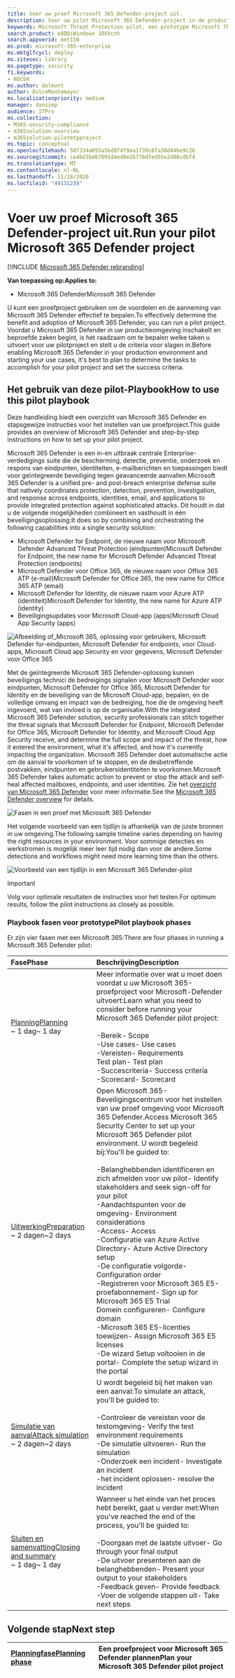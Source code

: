 ```yaml
---
title: Voer uw proef Microsoft 365 Defender-project uit.
description: Voer uw pilot Microsoft 365 Defender-project in de productie om de voordelen en aanneming van Microsoft 365 te effectief te bepalen.
keywords: Microsoft Threat Protection pilot, een prototype Microsoft Threat Protection-project, Microsoft Threat Protection evalueren in productie, Microsoft Threat Protection pilotproject, Cyber beveiliging, geavanceerde permanente bedreiging, beveiliging van uw organisatie, apparaten, apparaat, identiteit, gebruikers, gegevens, toepassingen, incidenten, geautomatiseerd onderzoek en herstel, geavanceerde jacht
search.product: eADQiWindows 10XVcnh
search.appverid: met150
ms.prod: microsoft-365-enterprise
ms.mktglfcycl: deploy
ms.sitesec: library
ms.pagetype: security
f1.keywords:
- NOCSH
ms.author: dolmont
author: DulceMontemayor
ms.localizationpriority: medium
manager: dansimp
audience: ITPro
ms.collection:
- M365-security-compliance
- m365solution-overview
- m365solution-pilotmtpproject
ms.topic: conceptual
ms.openlocfilehash: 50f334a055a5bd974f9ea1f39c8fa38d44be9c26
ms.sourcegitcommit: ce46d1bd67091d4ed0e2b776dfed55e2d88cdbf4
ms.translationtype: MT
ms.contentlocale: nl-NL
ms.lasthandoff: 11/18/2020
ms.locfileid: "49131239"
---
```

# <a name="run-your-pilot-microsoft-365-defender-project"></a><span data-ttu-id="9bddc-104">Voer uw proef Microsoft 365 Defender-project uit.</span><span class="sxs-lookup"><span data-stu-id="9bddc-104">Run your pilot Microsoft 365 Defender project</span></span> 

[!INCLUDE [Microsoft 365 Defender rebranding](../includes/microsoft-defender.md)]


<span data-ttu-id="9bddc-105">**Van toepassing op:**</span><span class="sxs-lookup"><span data-stu-id="9bddc-105">**Applies to:**</span></span>
- <span data-ttu-id="9bddc-106">Microsoft 365 Defender</span><span class="sxs-lookup"><span data-stu-id="9bddc-106">Microsoft 365 Defender</span></span>

<span data-ttu-id="9bddc-107">U kunt een proefproject gebruiken om de voordelen en de aanneming van Microsoft 365 Defender effectief te bepalen.</span><span class="sxs-lookup"><span data-stu-id="9bddc-107">To effectively determine the benefit and adoption of Microsoft 365 Defender, you can run a pilot project.</span></span> <span data-ttu-id="9bddc-108">Voordat u Microsoft 365 Defender in uw productieomgeving inschakelt en beproefde zaken begint, is het raadzaam om te bepalen welke taken u uitvoert voor uw pilotproject en stelt u de criteria voor slagen in.</span><span class="sxs-lookup"><span data-stu-id="9bddc-108">Before enabling Microsoft 365 Defender in your production environment and starting your use cases, it's best to plan to determine the tasks to accomplish for your pilot project and set the success criteria.</span></span> 


## <a name="how-to-use-this-pilot-playbook"></a><span data-ttu-id="9bddc-109">Het gebruik van deze pilot-Playbook</span><span class="sxs-lookup"><span data-stu-id="9bddc-109">How to use this pilot playbook</span></span>

<span data-ttu-id="9bddc-110">Deze handleiding biedt een overzicht van Microsoft 365 Defender en stapsgewijze instructies voor het instellen van uw proefproject.</span><span class="sxs-lookup"><span data-stu-id="9bddc-110">This guide provides an overview of Microsoft 365 Defender and step-by-step instructions on how to set up your pilot project.</span></span> 

<span data-ttu-id="9bddc-111">Microsoft 365 Defender is een in-en uitbraak centrale Enterprise-verdedigings suite die de bescherming, detectie, preventie, onderzoek en respons van eindpunten, identiteiten, e-mailberichten en toepassingen biedt voor geïntegreerde beveiliging tegen geavanceerde aanvallen.</span><span class="sxs-lookup"><span data-stu-id="9bddc-111">Microsoft 365 Defender is a unified pre- and post-breach enterprise defense suite that natively coordinates protection, detection, prevention, investigation, and response across endpoints, identities, email, and applications to provide integrated protection against sophisticated attacks.</span></span> <span data-ttu-id="9bddc-112">Dit houdt in dat u de volgende mogelijkheden combineert en vasthoudt in één beveiligingsoplossing:</span><span class="sxs-lookup"><span data-stu-id="9bddc-112">It does so by combining and orchestrating the following capabilities into a single security solution:</span></span>
  - <span data-ttu-id="9bddc-113">Microsoft Defender for Endpoint, de nieuwe naam voor Microsoft Defender Advanced Threat Protection (eindpunten)</span><span class="sxs-lookup"><span data-stu-id="9bddc-113">Microsoft Defender for Endpoint, the new name for Microsoft Defender Advanced Threat Protection (endpoints)</span></span>
  - <span data-ttu-id="9bddc-114">Microsoft Defender voor Office 365, de nieuwe naam voor Office 365 ATP (e-mail)</span><span class="sxs-lookup"><span data-stu-id="9bddc-114">Microsoft Defender for Office 365, the new name for Office 365 ATP (email)</span></span> 
  - <span data-ttu-id="9bddc-115">Microsoft Defender for Identity, de nieuwe naam voor Azure ATP (identiteit)</span><span class="sxs-lookup"><span data-stu-id="9bddc-115">Microsoft Defender for Identity, the new name for Azure ATP (identity)</span></span> 
  - <span data-ttu-id="9bddc-116">Beveiligingsupdates voor Microsoft Cloud-app (apps)</span><span class="sxs-lookup"><span data-stu-id="9bddc-116">Microsoft Cloud App Security (apps)</span></span>

![Afbeelding of_Microsoft 365, oplossing voor gebruikers, Microsoft Defender for-eindpunten, Microsoft Defender for endpoints, voor Cloud-apps, Microsoft Cloud app Security en voor gegevens, Microsoft Defender voor Office 365](../../media/mtp/m365pillars.png)

<span data-ttu-id="9bddc-118">Met de geïntegreerde Microsoft 365 Defender-oplossing kunnen beveiligings technici de bedreigings signalen voor Microsoft Defender voor eindpunten, Microsoft Defender for Office 365, Microsoft Defender for Identity en de beveiliging van de Microsoft Cloud-app, bepalen, en de volledige omvang en impact van de bedreiging, hoe die de omgeving heeft ingevoerd, wat van invloed is op de organisatie.</span><span class="sxs-lookup"><span data-stu-id="9bddc-118">With the integrated Microsoft 365 Defender solution, security professionals can stitch together the threat signals that Microsoft Defender for Endpoint, Microsoft Defender for Office 365, Microsoft Defender for Identity, and Microsoft Cloud App Security receive, and determine the full scope and impact of the threat, how it entered the environment, what it's affected, and how it's currently impacting the organization.</span></span> <span data-ttu-id="9bddc-119">Microsoft 365 Defender doet automatische actie om de aanval te voorkomen of te stoppen, en de desbetreffende postvakken, eindpunten en gebruikersidentiteiten te voorkomen.</span><span class="sxs-lookup"><span data-stu-id="9bddc-119">Microsoft 365 Defender takes automatic action to prevent or stop the attack and self-heal affected mailboxes, endpoints, and user identities.</span></span> <span data-ttu-id="9bddc-120">Zie het [overzicht van Microsoft 365 Defender](https://docs.microsoft.com/microsoft-365/security/mtp/microsoft-threat-protection) voor meer informatie.</span><span class="sxs-lookup"><span data-stu-id="9bddc-120">See the [Microsoft 365 Defender overview](https://docs.microsoft.com/microsoft-365/security/mtp/microsoft-threat-protection) for details.</span></span>

![Fasen in een proef met Microsoft 365 Defender](../../media/pilotphases.png)

<span data-ttu-id="9bddc-122">Het volgende voorbeeld van een tijdlijn is afhankelijk van de juiste bronnen in uw omgeving.</span><span class="sxs-lookup"><span data-stu-id="9bddc-122">The following sample timeline varies depending on having the right resources in your environment.</span></span> <span data-ttu-id="9bddc-123">Voor sommige detecties en werkstromen is mogelijk meer leer tijd nodig dan voor de andere.</span><span class="sxs-lookup"><span data-stu-id="9bddc-123">Some detections and workflows might need more learning time than the others.</span></span>

![Voorbeeld van een tijdlijn in een Microsoft 365 Defender-pilot](../../media/phase-diagrams/pilot-phases.png)

>[!IMPORTANT]
><span data-ttu-id="9bddc-125">Volg voor optimale resultaten de instructies voor het testen.</span><span class="sxs-lookup"><span data-stu-id="9bddc-125">For optimum results, follow the pilot instructions as closely as possible.</span></span>


### <a name="pilot-playbook-phases"></a><span data-ttu-id="9bddc-126">Playbook fasen voor prototype</span><span class="sxs-lookup"><span data-stu-id="9bddc-126">Pilot playbook phases</span></span> 

<span data-ttu-id="9bddc-127">Er zijn vier fasen met een Microsoft 365:</span><span class="sxs-lookup"><span data-stu-id="9bddc-127">There are four phases in running a Microsoft 365 Defender pilot:</span></span>

|<span data-ttu-id="9bddc-128">Fase</span><span class="sxs-lookup"><span data-stu-id="9bddc-128">Phase</span></span> | <span data-ttu-id="9bddc-129">Beschrijving</span><span class="sxs-lookup"><span data-stu-id="9bddc-129">Description</span></span> | 
|:-------|:-----|
| [<span data-ttu-id="9bddc-130">Planning</span><span class="sxs-lookup"><span data-stu-id="9bddc-130">Planning</span></span>](mtp-pilot-plan.md)<br> <span data-ttu-id="9bddc-131">~ 1 dag</span><span class="sxs-lookup"><span data-stu-id="9bddc-131">~ 1 day</span></span>| <span data-ttu-id="9bddc-132">Meer informatie over wat u moet doen voordat u uw Microsoft 365-proefproject voor Microsoft-Defender uitvoert:</span><span class="sxs-lookup"><span data-stu-id="9bddc-132">Learn what you need to consider before running your Microsoft 365 Defender pilot project:</span></span> <br><br><span data-ttu-id="9bddc-133">-Bereik</span><span class="sxs-lookup"><span data-stu-id="9bddc-133">- Scope</span></span> <br> <span data-ttu-id="9bddc-134">-Use cases</span><span class="sxs-lookup"><span data-stu-id="9bddc-134">- Use cases</span></span> <br><span data-ttu-id="9bddc-135">-Vereisten</span><span class="sxs-lookup"><span data-stu-id="9bddc-135">- Requirements</span></span> <br><span data-ttu-id="9bddc-136">Test plan</span><span class="sxs-lookup"><span data-stu-id="9bddc-136">- Test plan</span></span> <br> <span data-ttu-id="9bddc-137">-Succescriteria</span><span class="sxs-lookup"><span data-stu-id="9bddc-137">- Success criteria</span></span> <br> <span data-ttu-id="9bddc-138">-Scorecard</span><span class="sxs-lookup"><span data-stu-id="9bddc-138">- Scorecard</span></span> 
| [<span data-ttu-id="9bddc-139">Uitwerking</span><span class="sxs-lookup"><span data-stu-id="9bddc-139">Preparation</span></span>](mtp-evaluation.md) <br><span data-ttu-id="9bddc-140">~ 2 dagen</span><span class="sxs-lookup"><span data-stu-id="9bddc-140">~2 days</span></span>|  <span data-ttu-id="9bddc-141">Open Microsoft 365-Beveiligingscentrum voor het instellen van uw proef omgeving voor Microsoft 365 Defender.</span><span class="sxs-lookup"><span data-stu-id="9bddc-141">Access Microsoft 365 Security Center to set up your Microsoft 365 Defender pilot  environment.</span></span> <span data-ttu-id="9bddc-142">U wordt begeleid bij:</span><span class="sxs-lookup"><span data-stu-id="9bddc-142">You'll be guided to:</span></span><br><br><span data-ttu-id="9bddc-143">-Belanghebbenden identificeren en zich afmelden voor uw pilot</span><span class="sxs-lookup"><span data-stu-id="9bddc-143">- Identify stakeholders and seek sign-off for your pilot</span></span> <br> <span data-ttu-id="9bddc-144">-Aandachtspunten voor de omgeving</span><span class="sxs-lookup"><span data-stu-id="9bddc-144">- Environment considerations</span></span> <br><span data-ttu-id="9bddc-145">-Access</span><span class="sxs-lookup"><span data-stu-id="9bddc-145">- Access</span></span> <br><span data-ttu-id="9bddc-146">-Configuratie van Azure Active Directory</span><span class="sxs-lookup"><span data-stu-id="9bddc-146">- Azure Active Directory setup</span></span> <br> <span data-ttu-id="9bddc-147">-De configuratie volgorde</span><span class="sxs-lookup"><span data-stu-id="9bddc-147">- Configuration order</span></span> <br> <span data-ttu-id="9bddc-148">-Registreren voor Microsoft 365 E5-proefabonnement</span><span class="sxs-lookup"><span data-stu-id="9bddc-148">- Sign up for Microsoft 365 E5 Trial</span></span> <br> <span data-ttu-id="9bddc-149">Domein configureren</span><span class="sxs-lookup"><span data-stu-id="9bddc-149">- Configure domain</span></span> <br><span data-ttu-id="9bddc-150">-Microsoft 365 E5-licenties toewijzen</span><span class="sxs-lookup"><span data-stu-id="9bddc-150">- Assign Microsoft 365 E5 licenses</span></span> <br> <span data-ttu-id="9bddc-151">-De wizard Setup voltooien in de portal</span><span class="sxs-lookup"><span data-stu-id="9bddc-151">- Complete the setup wizard in the portal</span></span>|
| [<span data-ttu-id="9bddc-152">Simulatie van aanval</span><span class="sxs-lookup"><span data-stu-id="9bddc-152">Attack simulation</span></span>](mtp-pilot-simulate.md) <br><span data-ttu-id="9bddc-153">~ 2 dagen</span><span class="sxs-lookup"><span data-stu-id="9bddc-153">~2 days</span></span>| <span data-ttu-id="9bddc-154">U wordt begeleid bij het maken van een aanval:</span><span class="sxs-lookup"><span data-stu-id="9bddc-154">To simulate an attack, you'll be guided to:</span></span><br><br><span data-ttu-id="9bddc-155">-Controleer de vereisten voor de testomgeving</span><span class="sxs-lookup"><span data-stu-id="9bddc-155">- Verify the test environment requirements</span></span> <br><span data-ttu-id="9bddc-156">-De simulatie uitvoeren</span><span class="sxs-lookup"><span data-stu-id="9bddc-156">-  Run the simulation</span></span> <br><span data-ttu-id="9bddc-157">-Onderzoek een incident</span><span class="sxs-lookup"><span data-stu-id="9bddc-157">- Investigate an incident</span></span> <br><span data-ttu-id="9bddc-158">-het incident oplossen</span><span class="sxs-lookup"><span data-stu-id="9bddc-158">- resolve the incident</span></span> 
| [<span data-ttu-id="9bddc-159">Sluiten en samenvatting</span><span class="sxs-lookup"><span data-stu-id="9bddc-159">Closing and summary</span></span>](mtp-pilot-close.md) <br><span data-ttu-id="9bddc-160">~ 1 dag</span><span class="sxs-lookup"><span data-stu-id="9bddc-160">~ 1 day</span></span>| <span data-ttu-id="9bddc-161">Wanneer u het einde van het proces hebt bereikt, gaat u verder met:</span><span class="sxs-lookup"><span data-stu-id="9bddc-161">When you've reached the end of the process, you'll be guided to:</span></span><br><br><span data-ttu-id="9bddc-162">-Doorgaan met de laatste uitvoer</span><span class="sxs-lookup"><span data-stu-id="9bddc-162">- Go through your final output</span></span><br><span data-ttu-id="9bddc-163">-De uitvoer presenteren aan de belanghebbenden</span><span class="sxs-lookup"><span data-stu-id="9bddc-163">- Present your output to your stakeholders</span></span> <br><span data-ttu-id="9bddc-164">-Feedback geven</span><span class="sxs-lookup"><span data-stu-id="9bddc-164">- Provide feedback</span></span> <br><span data-ttu-id="9bddc-165">-Voer de volgende stappen uit</span><span class="sxs-lookup"><span data-stu-id="9bddc-165">- Take next steps</span></span> 

## <a name="next-step"></a><span data-ttu-id="9bddc-166">Volgende stap</span><span class="sxs-lookup"><span data-stu-id="9bddc-166">Next step</span></span>
|[<span data-ttu-id="9bddc-167">Planningfase</span><span class="sxs-lookup"><span data-stu-id="9bddc-167">Planning phase</span></span>](mtp-pilot-plan.md) | <span data-ttu-id="9bddc-168">Een proefproject voor Microsoft 365 Defender plannen</span><span class="sxs-lookup"><span data-stu-id="9bddc-168">Plan your Microsoft 365 Defender pilot project</span></span> 
|:-------|:-----|
